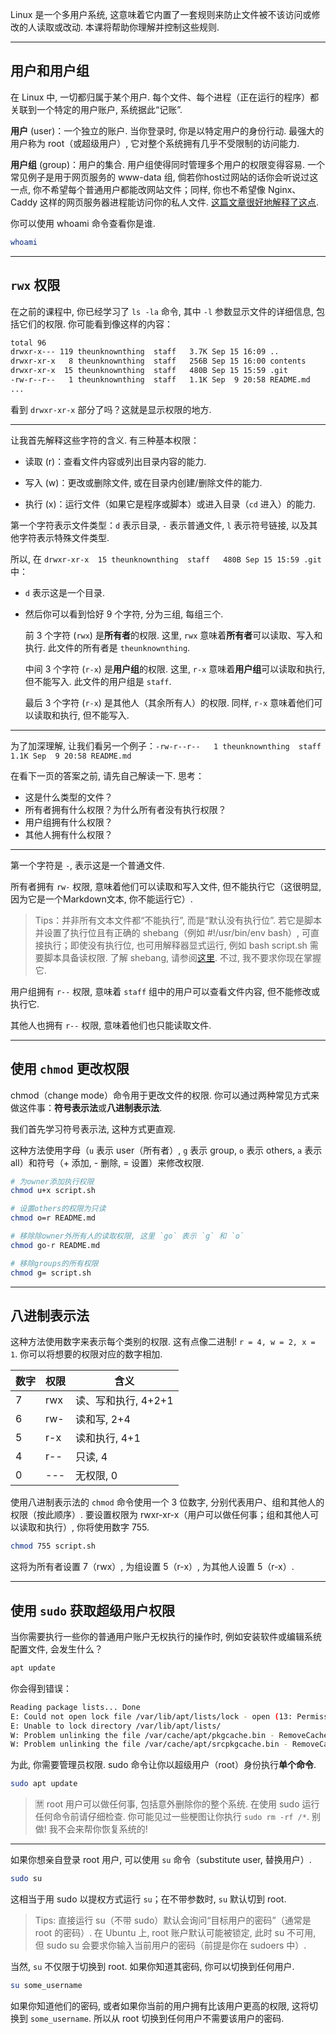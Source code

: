 Linux 是一个多用户系统, 这意味着它内置了一套规则来防止文件被不该访问或修改的人读取或改动. 本课将帮助你理解并控制这些规则. 

---

## 用户和用户组

在 Linux 中, 一切都归属于某个用户. 每个文件、每个进程（正在运行的程序）都关联到一个特定的用户账户, 系统据此“记账”. 

**用户** (user)：一个独立的账户. 当你登录时, 你是以特定用户的身份行动. 最强大的用户称为 root（或超级用户）, 它对整个系统拥有几乎不受限制的访问能力. 

**用户组** (group)：用户的集合. 用户组使得同时管理多个用户的权限变得容易. 一个常见例子是用于网页服务的 www-data 组, 倘若你host过网站的话你会听说过这一点, 你不希望每个普通用户都能改网站文件；同样, 你也不希望像 Nginx、Caddy 这样的网页服务器进程能访问你的私人文件. [这篇文章很好地解释了这点](https://askubuntu.com/questions/873839/what-is-the-www-data-user). 

你可以使用 whoami 命令查看你是谁. 

```bash
whoami
```

---

## `rwx` 权限

在之前的课程中, 你已经学习了 `ls -la` 命令, 其中 `-l` 参数显示文件的详细信息, 包括它们的权限. 你可能看到像这样的内容：

```bash
total 96
drwxr-x--- 119 theunknownthing  staff   3.7K Sep 15 16:09 ..
drwxr-xr-x   8 theunknownthing  staff   256B Sep 15 16:00 contents
drwxr-xr-x  15 theunknownthing  staff   480B Sep 15 15:59 .git
-rw-r--r--   1 theunknownthing  staff   1.1K Sep  9 20:58 README.md
...
```

看到 `drwxr-xr-x` 部分了吗？这就是显示权限的地方. 

---

让我首先解释这些字符的含义. 有三种基本权限：

- 读取 (r)：查看文件内容或列出目录内容的能力. 

- 写入 (w)：更改或删除文件, 或在目录内创建/删除文件的能力. 

- 执行 (x)：运行文件（如果它是程序或脚本）或进入目录（`cd` 进入）的能力. 

第一个字符表示文件类型：`d` 表示目录, `-` 表示普通文件, `l` 表示符号链接, 以及其他字符表示特殊文件类型. 

所以, 在 `drwxr-xr-x  15 theunknownthing  staff   480B Sep 15 15:59 .git` 中：

- `d` 表示这是一个目录. 
- 然后你可以看到恰好 9 个字符, 分为三组, 每组三个. 

  前 3 个字符 (`rwx`) 是**所有者**的权限. 这里, `rwx` 意味着**所有者**可以读取、写入和执行. 此文件的所有者是 `theunknownthing`. 

  中间 3 个字符 (`r-x`) 是**用户组**的权限. 这里, `r-x` 意味着**用户组**可以读取和执行, 但不能写入. 此文件的用户组是 `staff`. 

  最后 3 个字符 (`r-x`) 是其他人（其余所有人）的权限. 同样, `r-x` 意味着他们可以读取和执行, 但不能写入. 

---

为了加深理解, 让我们看另一个例子：`-rw-r--r--   1 theunknownthing  staff   1.1K Sep  9 20:58 README.md`

在看下一页的答案之前, 请先自己解读一下. 思考：

- 这是什么类型的文件？
- 所有者拥有什么权限？为什么所有者没有执行权限？
- 用户组拥有什么权限？
- 其他人拥有什么权限？

---

第一个字符是 `-`, 表示这是一个普通文件. 

所有者拥有 `rw-` 权限, 意味着他们可以读取和写入文件, 但不能执行它（这很明显, 因为它是一个Markdown文本, 你不能运行它）. 

> Tips：并非所有文本文件都“不能执行”, 而是“默认没有执行位”. 若它是脚本并设置了执行位且有正确的 shebang（例如 #!/usr/bin/env bash）, 可直接执行；即使没有执行位, 也可用解释器显式运行, 例如 bash script.sh 需要脚本具备读权限. 了解 shebang, 请参阅[这里](https://en.wikipedia.org/wiki/Shebang_(Unix)). 不过, 我不要求你现在掌握它. 

用户组拥有 `r--` 权限, 意味着 `staff` 组中的用户可以查看文件内容, 但不能修改或执行它. 

其他人也拥有 `r--` 权限, 意味着他们也只能读取文件. 

---

## 使用 `chmod` 更改权限

chmod（change mode）命令用于更改文件的权限. 你可以通过两种常见方式来做这件事：**符号表示法**或**八进制表示法**. 

我们首先学习符号表示法, 这种方式更直观. 

这种方法使用字母（`u` 表示 user（所有者）, `g` 表示 group, `o` 表示 others, `a` 表示 all）和符号（+ 添加, - 删除, = 设置）来修改权限. 

```bash
# 为owner添加执行权限
chmod u+x script.sh

# 设置others的权限为只读
chmod o=r README.md

# 移除除owner外所有人的读取权限, 这里 `go` 表示 `g` 和 `o`
chmod go-r README.md

# 移除groups的所有权限
chmod g= script.sh
```

---

## 八进制表示法

这种方法使用数字来表示每个类别的权限. 这有点像二进制! `r = 4, w = 2, x = 1`. 你可以将想要的权限对应的数字相加. 

| 数字 | 权限 | 含义                |
| ---- | ---- | ------------------- |
| 7    | rwx  | 读、写和执行, 4+2+1 |
| 6    | rw-  | 读和写, 2+4         |
| 5    | r-x  | 读和执行, 4+1       |
| 4    | r--  | 只读, 4             |
| 0    | ---  | 无权限, 0           |

使用八进制表示法的 `chmod` 命令使用一个 3 位数字, 分别代表用户、组和其他人的权限（按此顺序）. 要设置权限为 rwxr-xr-x（用户可以做任何事；组和其他人可以读取和执行）, 你将使用数字 755. 

```bash
chmod 755 script.sh
```

这将为所有者设置 7（rwx）, 为组设置 5（r-x）, 为其他人设置 5（r-x）. 

---

## 使用 `sudo` 获取超级用户权限

当你需要执行一些你的普通用户账户无权执行的操作时, 例如安装软件或编辑系统配置文件, 会发生什么？

```bash
apt update
```

你会得到错误：

```bash
Reading package lists... Done
E: Could not open lock file /var/lib/apt/lists/lock - open (13: Permission denied)
E: Unable to lock directory /var/lib/apt/lists/
W: Problem unlinking the file /var/cache/apt/pkgcache.bin - RemoveCaches (13: Permission denied)
W: Problem unlinking the file /var/cache/apt/srcpkgcache.bin - RemoveCaches (13: Permission denied)
```

为此, 你需要管理员权限. sudo 命令让你以超级用户（root）身份执行**单个命令**. 

```bash
sudo apt update
```

> 🈲 root 用户可以做任何事, 包括意外删除你的整个系统. 在使用 sudo 运行任何命令前请仔细检查. 你可能见过一些梗图让你执行 `sudo rm -rf /*`. 别做! 我不会来帮你恢复系统的! 

---

如果你想亲自登录 root 用户, 可以使用 `su` 命令（substitute user, 替换用户）. 
```bash
sudo su
```

这相当于用 sudo 以提权方式运行 `su`；在不带参数时, `su` 默认切到 root. 

> Tips: 直接运行 su（不带 sudo）默认会询问“目标用户的密码”（通常是 root 的密码）. 在 Ubuntu 上, root 账户默认可能被锁定, 此时 su 不可用, 但 sudo su 会要求你输入当前用户的密码（前提是你在 sudoers 中）. 

当然, `su` 不仅限于切换到 root. 如果你知道其密码, 你可以切换到任何用户. 

```bash
su some_username
```

如果你知道他们的密码, 或者如果你当前的用户拥有比该用户更高的权限, 这将切换到 `some_username`. 所以从 root 切换到任何用户不需要该用户的密码. 